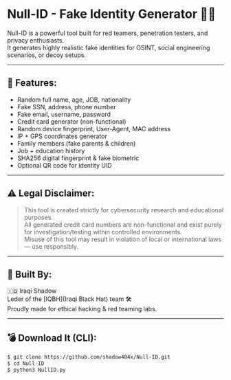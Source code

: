 # Null-ID - Fake Identity Generator 🕵️‍♂️

Null-ID is a powerful tool built for red teamers, penetration testers, and privacy enthusiasts.  
It generates highly realistic fake identities for OSINT, social engineering scenarios, or decoy setups.

---

## 🧠 Features:
- Random full name, age, JOB, nationality
- Fake SSN, address, phone number
- Fake email, username, password
- Credit card generator (non-functional)
- Random device fingerprint, User-Agent, MAC address
- IP + GPS coordinates generator
- Family members (fake parents & children)
- Job + education history
- SHA256 digital fingerprint & fake biometric
- Optional QR code for identity UID

---

## ⚠️ Legal Disclaimer:

> This tool is created strictly for cybersecurity research and educational purposes.  
> All generated credit card numbers are non-functional and exist purely for investigation/testing within controlled environments.  
> Misuse of this tool may result in violation of local or international laws — use responsibly.

---

## 🔧 Built By:

🇮🇶 Iraqi Shadow  
Leder of the [IQBH](Iraqi Black Hat) team 🛠️  
Proudly made for ethical hacking & red teaming labs.

---

## 💣 Download It (CLI):
```bash
$ git clone https://github.com/shadow404x/Null-ID.git
$ cd Null-ID
$ python3 NullID.py
